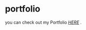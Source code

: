 # portfolio
you can check out my Portfolio *[HERE](https://MuhammadAmmar26627.github.io/portfolio/)*
.
